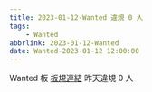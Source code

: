 ```yaml
---
title: 2023-01-12-Wanted 違規 0 人
tags:
    - Wanted
abbrlink: 2023-01-12-Wanted
date: Wanted-2023-01-12 12:00:00
---
```

Wanted 板 [板規連結](https://www.ptt.cc/bbs/Wanted/M.1608829773.A.D3B.html)
昨天違規 0 人
